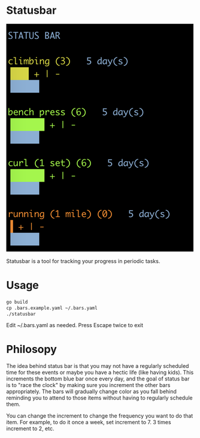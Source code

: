 
# Statusbar

![Screenshot](https://github.com/kyprifog/statusbar/blob/master/images/screenshot1.png)

Statusbar is a tool for tracking your progress in periodic tasks.

# Usage

```
go build
cp .bars.example.yaml ~/.bars.yaml
./statusbar
```

Edit ~/.bars.yaml as needed.  Press Escape twice to exit

# Philosopy
The idea behind status bar is that you may not have a regularly scheduled time for these events or maybe you have a hectic life (like having kids).  This increments the bottom blue bar once every day, and the goal of status bar is to "race the clock" by making sure you increment the other bars appropriately.  The bars will gradually change color as you fall behind reminding you to attend to those items without having to regularly schedule them.

You can change the increment to change the frequency you want to do that item.  For example, to do it once a week, set increment to 7.  3 times increment to 2, etc.
